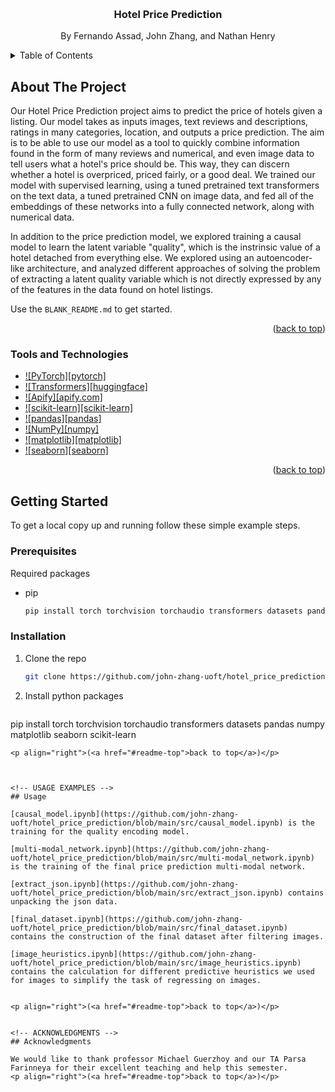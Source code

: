 <a name="readme-top"></a>

<!-- PROJECT LOGO -->
<br />
<div align="center">
  <h3 align="center">Hotel Price Prediction</h3>
  <p align="center">
    By Fernando Assad, John Zhang, and Nathan Henry
  </p>
</div>



<!-- TABLE OF CONTENTS -->
<details>
  <summary>Table of Contents</summary>
  <ol>
    <li>
      <a href="#about-the-project">About The Project</a>
      <ul>
        <li><a href="#built-with">Built With</a></li>
      </ul>
    </li>
    <li>
      <a href="#getting-started">Getting Started</a>
      <ul>
        <li><a href="#prerequisites">Prerequisites</a></li>
        <li><a href="#installation">Installation</a></li>
      </ul>
    </li>
    <li><a href="#usage">Usage</a></li>
    <li><a href="#acknowledgments">Acknowledgments</a></li>
  </ol>
</details>


<!-- ABOUT THE PROJECT -->
## About The Project

Our Hotel Price Prediction project aims to predict the price of hotels given a listing. Our model takes as inputs images, text reviews and descriptions, ratings in many categories, location, and outputs a price prediction. The aim is to be able to use our model as a tool to quickly combine information found in the form of many reviews and numerical, and even image data to tell users what a hotel's price should be. This way, they can discern whether a hotel is overpriced, priced fairly, or a good deal. We trained our model with supervised learning, using a tuned pretrained text transformers on the text data, a tuned pretrained CNN on image data, and fed all of the embeddings of these networks into a fully connected network, along with numerical data.

In addition to the price prediction model, we explored training a causal model to learn the latent variable "quality", which is the instrinsic value of a hotel detached from everything else. We explored using an autoencoder-like architecture, and analyzed different approaches of solving the problem of extracting a latent quality variable which is not directly expressed by any of the features in the data found on hotel listings.


Use the `BLANK_README.md` to get started.

<p align="right">(<a href="#readme-top">back to top</a>)</p>

### Tools and Technologies

* [![PyTorch][pytorch]](https://pytorch.org/)
* [![Transformers][huggingface]](https://huggingface.co/docs/transformers/index)
* [![Apify][apify.com]](https://apify.com/)
* [![scikit-learn][scikit-learn]](https://scikit-learn.org/stable)
* [![pandas][pandas]](https://pandas.pydata.org/)
* [![NumPy][numpy]](https://numpy.org/)
* [![matplotlib][matplotlib]](https://matplotlib.org/)
* [![seaborn][seaborn]](https://seaborn.pydata.org/)

<p align="right">(<a href="#readme-top">back to top</a>)</p>

<!-- GETTING STARTED -->
## Getting Started

To get a local copy up and running follow these simple example steps.

### Prerequisites

Required packages
* pip
  ```sh
  pip install torch torchvision torchaudio transformers datasets pandas numpy matplotlib seaborn scikit-learn
  ```

### Installation

1. Clone the repo
   ```sh
   git clone https://github.com/john-zhang-uoft/hotel_price_prediction
   ```
2. Install python packages
   ```sh
  pip install torch torchvision torchaudio transformers datasets pandas numpy matplotlib seaborn scikit-learn
   ```
<p align="right">(<a href="#readme-top">back to top</a>)</p>



<!-- USAGE EXAMPLES -->
## Usage

[causal_model.ipynb](https://github.com/john-zhang-uoft/hotel_price_prediction/blob/main/src/causal_model.ipynb) is the training for the quality encoding model.

[multi-modal_network.ipynb](https://github.com/john-zhang-uoft/hotel_price_prediction/blob/main/src/multi-modal_network.ipynb) is the training of the final price prediction multi-modal network.

[extract_json.ipynb](https://github.com/john-zhang-uoft/hotel_price_prediction/blob/main/src/extract_json.ipynb) contains unpacking the json data.

[final_dataset.ipynb](https://github.com/john-zhang-uoft/hotel_price_prediction/blob/main/src/final_dataset.ipynb) contains the construction of the final dataset after filtering images.

[image_heuristics.ipynb](https://github.com/john-zhang-uoft/hotel_price_prediction/blob/main/src/image_heuristics.ipynb) contains the calculation for different predictive heuristics we used for images to simplify the task of regressing on images.


<p align="right">(<a href="#readme-top">back to top</a>)</p>


<!-- ACKNOWLEDGMENTS -->
## Acknowledgments

We would like to thank professor Michael Guerzhoy and our TA Parsa Farinneya for their excellent teaching and help this semester.
<p align="right">(<a href="#readme-top">back to top</a>)</p>



